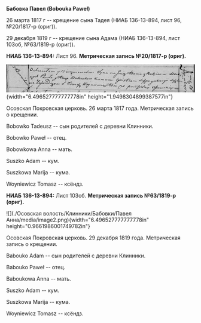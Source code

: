 **Бабовка Павел (Bobouka Paweł)**

26 марта 1817 г -- крещение сына Тадея (НИАБ 136-13-894, лист 96,
№20/1817-р (ориг)).

29 декабря 1819 г -- крещение сына Адама (НИАБ 136-13-894, лист 103об,
№63/1819-р (ориг)).

**НИАБ 136-13-894:** Лист 96. **Метрическая запись №20/1817-р (ориг).**

![](./media/fc88b913f70e003dd60a412c8579288bfe563612.png){width="6.496527777777778in"
height="1.9498304899387577in"}

Осовская Покровская церковь. 26 марта 1817 года. Метрическая запись о
крещении.

Bobowko Tadeusz -- сын родителей с деревни Клинники.

Bobowko Paweł -- отец.

Bobowkowa Anna -- мать.

Suszko Adam -- кум.

Suszkowa Marija -- кума.

Woyniewicz Tomasz -- ксёндз.

**НИАБ 136-13-894:** Лист 103об. **Метрическая запись №63/1819-р
(ориг).**

![](./Осовская волость/Клинники/Бабовки/Павел Анна/media/image2.png){width="6.496527777777778in"
height="0.9661986001749782in"}

Осовская Покровская церковь. 29 декабря 1819 года. Метрическая запись о
крещении.

Babouko Adam -- сын родителей с деревни Клинники.

Babouko Paweł -- отец.

Baboukowa Anna -- мать.

Suszko Adam -- кум.

Suszkowa Marija -- кума.

Woyniewicz Tomasz -- ксёндз.
